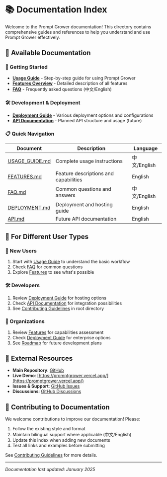 # 📚 Documentation Index

Welcome to the Prompt Grower documentation! This directory contains comprehensive guides and references to help you understand and use Prompt Grower effectively.

## 📖 Available Documentation

### 🚀 Getting Started
- **[Usage Guide](USAGE_GUIDE.md)** - Step-by-step guide for using Prompt Grower
- **[Features Overview](FEATURES.md)** - Detailed description of all features
- **[FAQ](FAQ.md)** - Frequently asked questions (中文/English)

### 🛠 Development & Deployment
- **[Deployment Guide](DEPLOYMENT.md)** - Various deployment options and configurations
- **[API Documentation](API.md)** - Planned API structure and usage (future)

### 📋 Quick Navigation

| Document | Description | Language |
|----------|-------------|----------|
| [USAGE_GUIDE.md](USAGE_GUIDE.md) | Complete usage instructions | 中文/English |
| [FEATURES.md](FEATURES.md) | Feature descriptions and capabilities | English |
| [FAQ.md](FAQ.md) | Common questions and answers | 中文/English |
| [DEPLOYMENT.md](DEPLOYMENT.md) | Deployment and hosting guide | English |
| [API.md](API.md) | Future API documentation | English |

## 🎯 For Different User Types

### 👤 New Users
1. Start with [Usage Guide](USAGE_GUIDE.md) to understand the basic workflow
2. Check [FAQ](FAQ.md) for common questions
3. Explore [Features](FEATURES.md) to see what's possible

### 🛠 Developers
1. Review [Deployment Guide](DEPLOYMENT.md) for hosting options
2. Check [API Documentation](API.md) for integration possibilities
3. See [Contributing Guidelines](../CONTRIBUTING.md) in root directory

### 🏢 Organizations
1. Review [Features](FEATURES.md) for capabilities assessment
2. Check [Deployment Guide](DEPLOYMENT.md) for enterprise options
3. See [Roadmap](../ROADMAP.md) for future development plans

## 🔗 External Resources

- **Main Repository**: [GitHub](https://github.com/XujunNoahWang/promptgrower)
- **Live Demo**: [https://promptgrower.vercel.app/](https://promptgrower.vercel.app/)
- **Issues & Support**: [GitHub Issues](https://github.com/XujunNoahWang/promptgrower/issues)
- **Discussions**: [GitHub Discussions](https://github.com/XujunNoahWang/promptgrower/discussions)

## 📝 Contributing to Documentation

We welcome contributions to improve our documentation! Please:

1. Follow the existing style and format
2. Maintain bilingual support where applicable (中文/English)
3. Update this index when adding new documents
4. Test all links and examples before submitting

See [Contributing Guidelines](../CONTRIBUTING.md) for more details.

---

*Documentation last updated: January 2025*